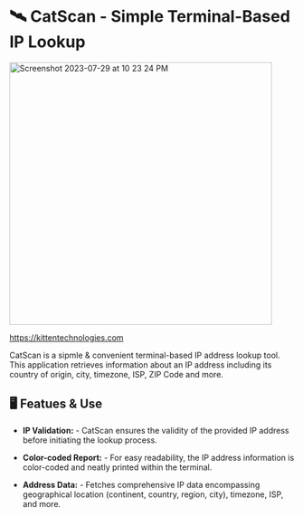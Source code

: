 # 🛰️ CatScan - Simple Terminal-Based IP Lookup

<img width="464" alt="Screenshot 2023-07-29 at 10 23 24 PM" src="https://github.com/mrcafune/CatScan/assets/101951803/6e07da4a-5519-4d4a-a19e-395e4606bb35">

https://kittentechnologies.com

CatScan is a sipmle & convenient terminal-based IP address lookup tool. This application retrieves information about an IP address including its country of origin, city, timezone, ISP, ZIP Code and more.

## 🖥️ Featues & Use

- **IP Validation:** - CatScan ensures the validity of the provided IP address before initiating the lookup process.

- **Color-coded Report:** - For easy readability, the IP address information is color-coded and neatly printed within the terminal.

- **Address Data:** - Fetches comprehensive IP data encompassing geographical location (continent, country, region, city), timezone, ISP, and more.

